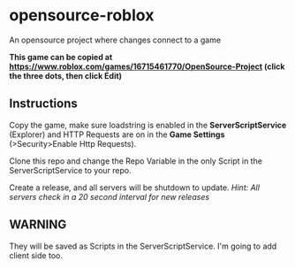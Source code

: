 # opensource-roblox
An opensource project where changes connect to a game

**This game can be copied at <https://www.roblox.com/games/16715461770/OpenSource-Project> (click the three dots, then click Edit)**

## Instructions
Copy the game, make sure loadstring is enabled in the **ServerScriptService** (Explorer) and HTTP Requests are on in the **Game Settings** (>Security>Enable Http Requests).

Clone this repo and change the Repo Variable in the only Script in the ServerScriptService to your repo.

Create a release, and all servers will be shutdown to update. *Hint: All servers check in a 20 second interval for new releases*

## WARNING
They will be saved as Scripts in the ServerScriptService. I'm going to add client side too.
